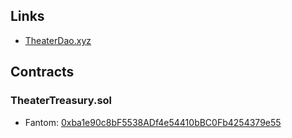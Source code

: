 ## Links
- [TheaterDao.xyz](https://theaterdao.xyz)

## Contracts
### TheaterTreasury.sol 
- Fantom: [0xba1e90c8bF5538ADf4e54410bBC0Fb4254379e55](https://ftmscan.com/address/0xba1e90c8bF5538ADf4e54410bBC0Fb4254379e55)
